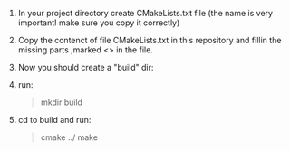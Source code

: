 1. In your project directory create CMakeLists.txt file (the name is very important! make sure you copy it correctly)
2. Copy the contenct of file CMakeLists.txt in this repository and fillin the missing parts ,marked <> in the file.

3. Now you should create a "build" dir:
4. run:
	> mkdir build
5. cd to build and run:
	> cmake ../
	> make
